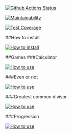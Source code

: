 [![Github Actions Status](https://github.com/vcslav-v/python-project-lvl1/workflows/CI/badge.svg)](https://github.com/vcslav-v/python-project-lvl1/actions)

[![Maintainability](https://api.codeclimate.com/v1/badges/60768718e215b6456109/maintainability)](https://codeclimate.com/github/vcslav-v/python-project-lvl1/maintainability)

[![Test Coverage](https://api.codeclimate.com/v1/badges/60768718e215b6456109/test_coverage)](https://codeclimate.com/github/vcslav-v/python-project-lvl1/test_coverage)

##How to install

[![How to install](https://asciinema.org/a/ZUfzfIaTutPGMv7MLlUQDrxUM.svg)](https://asciinema.org/a/ZUfzfIaTutPGMv7MLlUQDrxUM?autoplay=1)

##Games
###Calculator

[![How to use](https://asciinema.org/a/G7PfZdCjsSbFF4Uzch953G3zW.svg)](https://asciinema.org/a/G7PfZdCjsSbFF4Uzch953G3zW?autoplay=1)

###Even or not

[![How to use](https://asciinema.org/a/GMHVEHAZh8ceFbCSbJrgGOT4e.svg)](https://asciinema.org/a/GMHVEHAZh8ceFbCSbJrgGOT4e?autoplay=1)

###Greatest common divisor

[![How to use](https://asciinema.org/a/fM73qpvlzW2FAWiasvv3a7WrC.svg)](https://asciinema.org/a/fM73qpvlzW2FAWiasvv3a7WrC?autoplay=1)

###Progression

[![How to use](https://asciinema.org/a/gf9dBFOyRm0m2FcmQT97KyEmH.svg)](https://asciinema.org/a/gf9dBFOyRm0m2FcmQT97KyEmH?autoplay=1)
